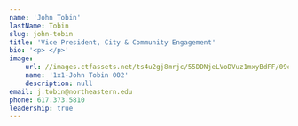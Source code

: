 ```yaml
---
name: 'John Tobin'
lastName: Tobin
slug: john-tobin
title: 'Vice President, City & Community Engagement'
bio: '<p> </p>'
image:
    url: //images.ctfassets.net/ts4u2gj8mrjc/55DDNjeLVoDVuz1mxyBdFF/09e9ca3cd31b470fda4d6a8746f898f4/1x1-John_Tobin_002.jpg
    name: '1x1-John Tobin 002'
    description: null
email: j.tobin@northeastern.edu
phone: 617.373.5810
leadership: true
---
```

